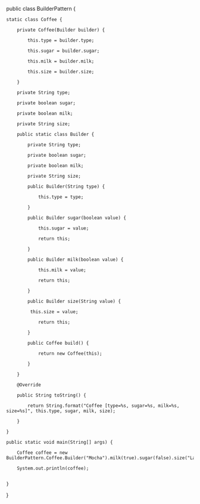 public class BuilderPattern {

    static class Coffee {

        private Coffee(Builder builder) {

            this.type = builder.type;

            this.sugar = builder.sugar;

            this.milk = builder.milk;

            this.size = builder.size;

        }

        private String type;

        private boolean sugar;

        private boolean milk;

        private String size;

        public static class Builder {

            private String type;

            private boolean sugar;

            private boolean milk;

            private String size;

            public Builder(String type) {

                this.type = type;

            }

            public Builder sugar(boolean value) {

                this.sugar = value;

                return this;

            }

            public Builder milk(boolean value) {

                this.milk = value;

                return this;

            }

            public Builder size(String value) {

             this.size = value;

                return this;

            }

            public Coffee build() {

                return new Coffee(this);

            }

        }

        @Override

        public String toString() {

            return String.format("Coffee [type=%s, sugar=%s, milk=%s, size=%s]", this.type, sugar, milk, size);

        }

    }

    public static void main(String[] args) {

        Coffee coffee = new BuilderPattern.Coffee.Builder("Mocha").milk(true).sugar(false).size("Large").build();

        System.out.println(coffee);


    }

}
